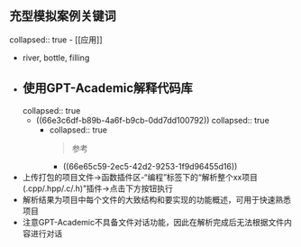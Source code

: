 ## 充型模拟案例关键词
collapsed:: true
	- [[应用]]
- river, bottle, filling
- ## 使用GPT-Academic解释代码库
  collapsed:: true
	- ((66e3c6df-b89b-4a6f-b9cb-0dd7dd100792))
	  collapsed:: true
		- collapsed:: true
		  >参考
			- ((66e65c59-2ec5-42d2-9253-1f9d96455d16))
- 上传打包的项目文件->函数插件区-“编程”标签下的“解析整个xx项目(.cpp/.hpp/.c/.h)”插件->点击下方按钮执行
- 解析结果为项目中每个文件的大致结构和要实现的功能概述，可用于快速熟悉项目
- 注意GPT-Academic不具备文件对话功能，因此在解析完成后无法根据文件内容进行对话